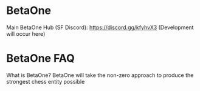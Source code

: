 # BetaOne
Main BetaOne Hub (SF Discord): https://discord.gg/kfyhvX3
(Development will occur here)

# BetaOne FAQ
What is BetaOne?
BetaOne will take the non-zero approach to produce the strongest chess entity possible
